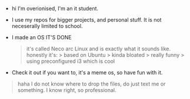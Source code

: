 - hi I'm overionised, I'm an it student.
- I use my repos for bigger projects, and personal stuff. It is not neceserally limited to school.
- I made an OS IT'S DONE
     > it's called Neco arc Linux and is exactly what it sounds like.
     > honestly it's: 
        > based on Ubuntu
        > kinda bloated
        > really funny
        > using preconfigured i3 which is cool

- Check it out if you want to, it's a meme os, so have fun with it.

> haha I do not know where to drop the files, do just text me or something. I know right, so professional.
